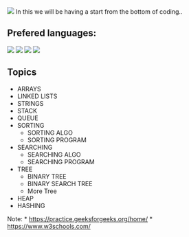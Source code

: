 <img src= 'https://capsule-render.vercel.app/api?type=slice&color=000000&height=150&section=footer&text=Back%20To%20Basics&fontSize=100&animation=blink&fontColor=00FF00' />
In this we will be having a start from the bottom of coding..

## Prefered languages:

<img src= 'https://img.shields.io/badge/C++-v17.0-%3CCOLOR%3E.svg' />  <img src= 'https://img.shields.io/badge/C-v11.0-%3CCOLOR%3E.svg' />  <img src= 'https://img.shields.io/badge/Python-v3.9-%3CCOLOR%3E.svg' />   <img src= 'https://img.shields.io/badge/java-v11.0.8-%3CCOLOR%3E.svg' />


## Topics 

* ARRAYS
* LINKED LISTS
* STRINGS
* STACK
* QUEUE
* SORTING
  * SORTING ALGO
  * SORTING PROGRAM
* SEARCHING
  * SEARCHING ALGO
  * SEARCHING PROGRAM
* TREE
  * BINARY TREE
  * BINARY SEARCH TREE
  * More Tree
* HEAP
* HASHING

Note: * https://practice.geeksforgeeks.org/home/
      * https://www.w3schools.com/
